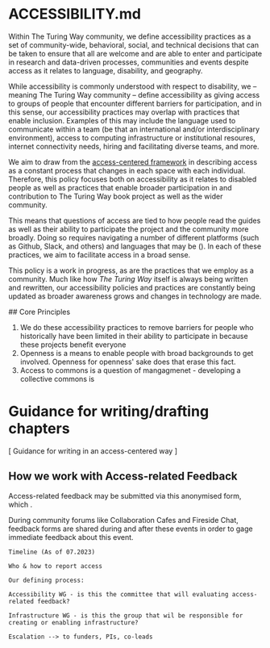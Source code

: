 # ACCESSIBILITY.md

Within The Turing Way community, we define accessibility practices as a set of community-wide, behavioral, social, and technical decisions that can be taken to ensure that all are welcome and are able to enter and participate in research and data-driven processes, communities and events despite access as it relates to language, disability, and geography. 

While accessibility is commonly understood with respect to disability, we – meaning The Turing Way community – define accessibility as giving access to groups of people that encounter different barriers for participation, and in this sense, our accessibility practices may overlap with practices that enable inclusion. Examples of this may include the language used to communicate within a team (be that an international and/or interdisciplinary environment), access to computing infrastructure or institutional resoures, internet connectivity needs, hiring and facilitating diverse teams, and more. 

We aim to draw from the [access-centered framework](https://accesscenteredmovement.com/what-access-centered-means/) in describing access as a constant process that changes in each space with each individual. Therefore, this policy focuses both on accessibility as it relates to disabled people as well as practices that enable broader participation in and contribution to The Turing Way book project as well as the wider community. 

This means that questions of access are tied to how people read the guides as well as their ability to participate the project and the community more broadly. Doing so requires navigating a number of different platforms (such as Github, Slack, and others) and languages that may be (). In each of these practices, we aim to facilitate access in a broad sense.

This policy is a work in progress, as are the practices that we employ as a community. Much like how _The Turing Way_ itself is always being written and rewritten, our accessibility policies and practices are constantly being updated as broader awareness grows and changes in technology are made.

## Core Principles
1. We do these accessibility practices to remove barriers for people who historically have been limited in their ability to participate in because these projects benefit everyone
2. Openness is a means to enable people with broad backgrounds to get involved. Openness for openness' sake does that erase this fact.
3. Access to commons is a question of mangagmenet - developing a collective commons is 

# Guidance for writing/drafting chapters 
[ Guidance for writing in an access-centered way ] 



## How we work with Access-related Feedback
Access-related feedback may be submitted via this anonymised form, which .

During community forums like Collaboration Cafes and Fireside Chat, feedback forms are shared during and after these events in order to gage immediate feedback about this event. 

    Timeline (As of 07.2023)

    Who & how to report access

    Our defining process:

    Accessibility WG - is this the committee that will evaluating access-related feedback?

    Infrastructure WG - is this the group that wil be responsible for creating or enabling infrastructure?

    Escalation --> to funders, PIs, co-leads